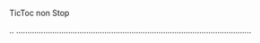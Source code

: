 TicToc non Stop

..
........................................................................................................